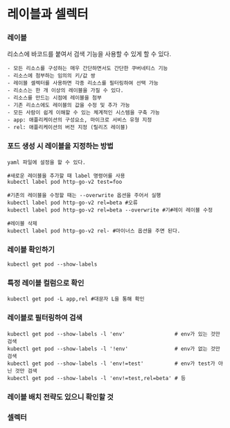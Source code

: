 # 레이블과 셀렉터


### 레이블
리소스에 바코드를 붙여서 검색 기능을 사용할 수 있게 할 수 있다.
```
- 모든 리소스를 구성하는 매우 간단하면서도 간단한 쿠버네티스 기능
- 리소스에 첨부하는 임의의 키/값 쌍
- 레이블 셀렉터를 사용하면 각종 리소스를 필터링하여 선택 가능
- 리소스는 한 개 이상의 레이블을 가질 수 있다.
- 리소스를 만드는 시점에 레이블을 첨부
- 기존 리소스에도 레이블의 값을 수정 및 추가 가능
- 모든 사람이 쉽게 이해할 수 있는 체계적인 시스템을 구축 가능
- app: 애플리케이션의 구성요소, 마이크로 서비스 유형 지정
- rel: 애플리케이션의 버전 지정 (릴리즈 레이블)
```

### 포드 생성 시 레이블을 지정하는 방법
```
yaml 파일에 설정을 할 수 있다.

#새로운 레이블을 추가할 때 label 명령어를 사용
kubectl label pod http-go-v2 test=foo

#기존의 레이블을 수정할 때는 --overwrite 옵션을 주어서 실행
kubectl label pod http-go-v2 rel=beta #오류
kubectl label pod http-go-v2 rel=beta --overwrite #기#레이 레이블 수정

#레이블 삭제
kubectl label pod http-go-v2 rel- #마이너스 옵션을 주면 된다.
```

### 레이블 확인하기
```
kubectl get pod --show-labels
```
### 특정 레이블 컬럼으로 확인
```
kubectl get pod -L app,rel #대문자 L을 통해 확인
```
### 레이블로 필터링하여 검색
```
kubectl get pod --show-labels -l 'env'                # env가 있는 것만 검색
kubectl get pod --show-labels -l '!env'               # env가 없는 것만 검색
kubectl get pod --show-labels -l 'env!=test'          # env가 test가 아닌 것만 검색
kubectl get pod --show-labels -l 'env!=test,rel=beta' # 등
```

### 레이블 배치 전략도 있으니 확인할 것


### 셀렉터
